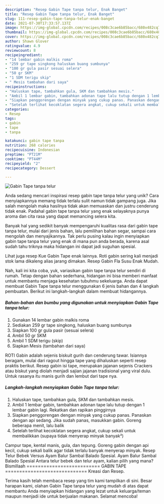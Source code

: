 ```yaml
---
description: "Resep Gabin Tape tanpa telur, Enak Banget"
title: "Resep Gabin Tape tanpa telur, Enak Banget"
slug: 111-resep-gabin-tape-tanpa-telur-enak-banget
date: 2021-07-30T17:33:57.137Z
image: https://img-global.cpcdn.com/recipes/008c3cae6b85bacc/680x482cq70/gabin-tape-tanpa-telur-foto-resep-utama.jpg
thumbnail: https://img-global.cpcdn.com/recipes/008c3cae6b85bacc/680x482cq70/gabin-tape-tanpa-telur-foto-resep-utama.jpg
cover: https://img-global.cpcdn.com/recipes/008c3cae6b85bacc/680x482cq70/gabin-tape-tanpa-telur-foto-resep-utama.jpg
author: Shawn Glover
ratingvalue: 4.9
reviewcount: 8
recipeingredient:
- "14 lembar gabin malkis roma"
- "259 gr tape singkong haluskan buang sumbunya"
- "100 gr gula pasir sesuai selera"
- "50 gr SKM"
- "1 SDM terigu skip"
- " Mesis tambahan dari saya"
recipeinstructions:
- "Haluskan tape, tambahkan gula, SKM dan tambahkan mesis."
- "Ambil 1 lembar gabin, tambahkan adonan tape lalu tutup dengan 1 lembar gabin lagi. Rekatkan dan rapikan pinggirnya"
- "Siapkan penggorengan dengan minyak yang cukup panas. Panaskan dengan api sedang. Jika sudah panas, masukkan gabin. Goreng beberapa menit, lalu balik"
- "Setelah terlihat kecoklatan segera angkat, cukup sekali untuk membalikkan (supaya tidak menyerap minyak banyak²)"
categories:
- Resep
tags:
- gabin
- tape
- tanpa

katakunci: gabin tape tanpa 
nutrition: 268 calories
recipecuisine: Indonesian
preptime: "PT21M"
cooktime: "PT44M"
recipeyield: "2"
recipecategory: Dessert

---
```



![Gabin Tape tanpa telur](https://img-global.cpcdn.com/recipes/008c3cae6b85bacc/680x482cq70/gabin-tape-tanpa-telur-foto-resep-utama.jpg)

Anda sedang mencari inspirasi resep gabin tape tanpa telur yang unik? Cara menyiapkannya memang tidak terlalu sulit namun tidak gampang juga. Jika salah mengolah maka hasilnya tidak akan memuaskan dan justru cenderung tidak enak. Padahal gabin tape tanpa telur yang enak selayaknya punya aroma dan cita rasa yang dapat memancing selera kita.

Banyak hal yang sedikit banyak mempengaruhi kualitas rasa dari gabin tape tanpa telur, mulai dari jenis bahan, lalu pemilihan bahan segar, sampai cara mengolah dan menyajikannya. Tak perlu pusing kalau ingin menyiapkan gabin tape tanpa telur yang enak di mana pun anda berada, karena asal sudah tahu triknya maka hidangan ini dapat jadi suguhan spesial.

Lihat juga resep Kue Gabin Tape enak lainnya. Roti gabin sering kali menjadi stok lama dikaleng alias jarang dimakan. Resep Gabin Fla Susu Enak Mudah.


Nah, kali ini kita coba, yuk, variasikan gabin tape tanpa telur sendiri di rumah. Tetap dengan bahan sederhana, hidangan ini bisa memberi manfaat untuk membantu menjaga kesehatan tubuhmu sekeluarga. Anda dapat membuat Gabin Tape tanpa telur menggunakan 6 jenis bahan dan 4 langkah pembuatan. Berikut ini langkah-langkah dalam membuat hidangannya.

<!--inarticleads1-->

##### Bahan-bahan dan bumbu yang digunakan untuk menyiapkan Gabin Tape tanpa telur:

1. Gunakan 14 lembar gabin malkis roma
1. Sediakan 259 gr tape singkong, haluskan buang sumbunya
1. Siapkan 100 gr gula pasir (sesuai selera)
1. Ambil 50 gr SKM
1. Ambil 1 SDM terigu (skip)
1. Siapkan  Mesis (tambahan dari saya)


ROTI Gabin adalah sejenis biskuit gurih dan cenderung tawar. Isiannya beragam, mulai dari ragout hingga tape yang dihaluskan seperti resep praktis berikut. Resep gabin isi tape, merupakan jajanan sejenis Crackers atau biskut yang diolah menjadi sajian jajanan tradisional yang viral dulu. Untuk rasanya itu manis gurih dan lembut dari tape nya. 

<!--inarticleads2-->

##### Langkah-langkah menyiapkan Gabin Tape tanpa telur:

1. Haluskan tape, tambahkan gula, SKM dan tambahkan mesis.
1. Ambil 1 lembar gabin, tambahkan adonan tape lalu tutup dengan 1 lembar gabin lagi. Rekatkan dan rapikan pinggirnya
1. Siapkan penggorengan dengan minyak yang cukup panas. Panaskan dengan api sedang. Jika sudah panas, masukkan gabin. Goreng beberapa menit, lalu balik
1. Setelah terlihat kecoklatan segera angkat, cukup sekali untuk membalikkan (supaya tidak menyerap minyak banyak²)


Campur tape, kental manis, gula, dan tepung. Goreng gabin dengan api kecil, cukup sekali balik agar tidak terlalu banyak menyerap minyak. Resep Telur Bebek Versus Ayam Balur Sambal Balado Spesial. Ayam Balur Sambal Balado Spesial Antara telur bebek dan telur ayam, kalian pilih yang mana? Bismillaah ========================== GABIN TAPE ============================= Kreasi dan Resep. 

Terima kasih telah membaca resep yang tim kami tampilkan di sini. Besar harapan kami, olahan Gabin Tape tanpa telur yang mudah di atas dapat membantu Anda menyiapkan hidangan yang lezat untuk keluarga/teman maupun menjadi ide untuk berjualan makanan. Selamat mencoba!
